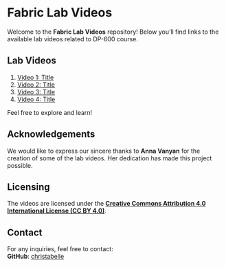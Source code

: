 # Fabric Lab Videos

Welcome to the **Fabric Lab Videos** repository! Below you’ll find links to the available lab videos related to DP-600 course.

## Lab Videos

1. [Video 1: Title](link_to_video_1)
2. [Video 2: Title](link_to_video_2)
3. [Video 3: Title](link_to_video_3)
4. [Video 4: Title](link_to_video_4)

Feel free to explore and learn!

## Acknowledgements

We would like to express our sincere thanks to **Anna Vanyan** for the creation of some of the lab videos. Her dedication has made this project possible.

## Licensing

The videos are licensed under the **[Creative Commons Attribution 4.0 International License (CC BY 4.0)](https://creativecommons.org/licenses/by/4.0/)**.

## Contact

For any inquiries, feel free to contact:  
**GitHub**: [christabelle](https://github.com/christabelle)

